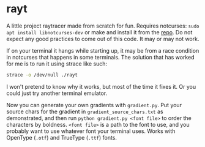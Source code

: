 # rayt
A little project raytracer made from scratch for fun.
Requires notcurses: `sudo apt install libnotcurses-dev` or make and install it from the [repo](https://github.com/dankamongmen/notcurses).
Do not expect any good practices to come out of this code. It may or may not work.


If on your terminal it hangs while starting up, it may be from a race condition in notcurses that happens in some terminals. The solution that has worked for me is to run it using strace like such:
```sh
strace -o /dev/null ./rayt
```
I won't pretend to know why it works, but most of the time it fixes it. Or you could just try another terminal emulator.


Now you can generate your own gradients with `gradient.py`. Put your source chars for the gradient in `gradient_source_chars.txt` as demonstrated, and then run `python gradient.py <font file>` to order the characters by boldness. `<font file>` is a path to the font to use, and you probably want to use whatever font your terminal uses. Works with OpenType (`.otf`) and TrueType (`.ttf`) fonts.
